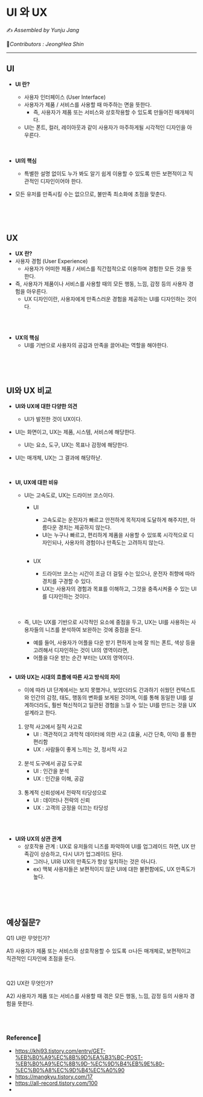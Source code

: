# UI 와 UX

:writing_hand: *Assembled by Yunju Jang*

🤝*Contributors : JeongHea Shin*

<hr>





## UI

- <b>UI 란?</b>

  - 사용자 인터페이스 (User Interface)
  - 사용자가 제품 / 서비스를 사용할 때 마주하는 면을 뜻한다.
    - 즉, 사용자가 제품 또는 서비스와 상호작용할 수 있도록 만들어진 매개체이다.
  - UI는 폰트, 컬러, 레이아웃과 같이 사용자가 마주하게될 시각적인 디자인을 아우른다.

  <br/>

  <br/>

- <b>UI의 핵심</b>

  - 특별한 설명 없이도 누가 봐도 알기 쉽게 이용할 수 있도록 만든 보편적이고 직관적인 디자인이어야 한다.

- 모든 유저를 만족시킬 수는 없으므로, 불만족 최소화에 초점을 맞춘다.

<br/>

<br/>

<br/>

## UX

- <b>UX 란?</b>
- 사용자 경험 (User Experience)
  - 사용자가 어떠한 제품 / 서비스를 직간접적으로 이용하며 경험한 모든 것을 뜻한다.
- 즉, 사용자가 제품이나 서비스를 사용할 때의 모든 행동, 느낌, 감정 등의 사용자 경험을 아우른다.
  - UX 디자인이란, 사용자에게 만족스러운 경험을 제공하는 UI를 디자인하는 것이다.

<br/>

<br/>

- <b>UX의 핵심</b>
  - UI를 기반으로 사용자의 공감과 만족을 끌어내는 역할을 해야한다.

<br/>

<br/>

<br/>

## UI와 UX 비교

- <b>UI와 UX에 대한 다양한 의견</b>

  - UI가 발전한 것이 UX이다.

- UI는 화면이고, UX는 제품, 시스템, 서비스에 해당한다.

  - UI는 요소, 도구, UX는 목표나 감정에 해당한다.

- UI는 매개체, UX는 그 결과에 해당하낟.

  <br/>

- <b>UI, UX에 대한 비유</b>

  - UI는 고속도로, UX는 드라이브 코스이다.

    - UI

      - 고속도로는 운전자가 빠르고 안전하게 목적지에 도달하게 해주지만, 아름다운 경치는 제공하지 않는다.
      - UI는 누구나 빠르고, 편리하게 제품을 사용할 수 있또록 시각적으로 디자인되나, 사용자의 경험이나 만족도는 고려하지 않는다.

      <br/>

    - UX

      - 드라이브 코스는 시간이 조금 더 걸릴 수는 있으나, 운전자 취향에 따라 경치를 구경할 수 있다.
      - UX는 사용자의 경험과 목표를 이해하고, 그것을 충족시켜줄 수 있는 UI를 디자인하는 것이다.

    <br/>

    <br/>

  - 즉, UI는 UX를 기반으로 시각적인 요소에 중점을 두고, UX는 UI를 사용하는 사용자들의 니즈를 분석하여 보완하는 것에 중점을 둔다.

    - 예를 들어, 사용자가 어플을 다운 받기 편하게 눈에 잘 띄는 폰트, 색상 등을 고려해서 디자인하는 것이 UI의 영역이라면, 
    - 어플을 다운 받는 순간 부터는 UX의 영역이다.

  <br/>

- <b>UI와 UX는 시대의 흐름에 따른 사고 방식의 차이</b>

  - 이에 따라 UI 단계에서는 보지 못했거나, 보았더라도 간과하기 쉬웠던 컨텍스트와 인간의 감정, 태도, 행동의 변화를 보게된 것이며, 이를 통해 동일한 UI를 설계하더라도, 훨씬 혁신적이고 일관된 경험을 느낄 수 있는 UI를 만드는 것을 UX 설계라고 한다.

  <br/>

  1. 양적 사고에서 질적 사고로
     - UI : 객관적이고 과학적 데이터에 의한 사고 (효율, 시간 단축, 이익) 를 통한 편리함
     - UX : 사람들이 좋게 느끼는 것, 정서적 사고

  <br/>

  2. 분석 도구에서 공감 도구로
     - UI : 인간을 분석
     - UX : 인간을 이해, 공감

  <br/>

  3. 통계적 신뢰성에서 전략적 타당성으로
     - UI : 데이터나 전략의 신뢰
     - UX : 고객의 긍정을 이끄는 타당성


<br/>

<br/>

- <b>UI와 UX의 상관 관계</b>
  - 상호작용 관계 : UX로 유저들의 니즈를 파악하여 UI를 업그레이드 하면, UX 만족감이 상승하고, 다시 UI가 업그레이드 된다.
    - 그러나, UI와 UX의 만족도가 항상 일치하는 것은 아니다.
    - ex) 맥북 사용자들은 보편적이지 않은 UI에 대한 불편함에도, UX 만족도가 높다.

<br/>

<br/>

<br/>

## 예상질문❔

Q1) UI란 무엇인가?

A1) 사용자가 제품 또는 서비스와 상호작용할 수 있도록 ㅁ나든 매개체로, 보편적이고 직관적인 디자인에 초점을 둔다.

<br/>

Q2) UX란 무엇인가?

A2) 사용자가 제품 또는 서비스를 사용할 때 겪은 모든 행동, 느낌, 감정 등의 사용자 경험을 뜻한다.

<br/>

<br/>

### Reference📖

- https://khj93.tistory.com/entry/GET-%EB%B0%A9%EC%8B%9D%EA%B3%BC-POST-%EB%B0%A9%EC%8B%9D-%EC%9D%B4%EB%9E%80-%EC%B0%A8%EC%9D%B4%EC%A0%90
- https://mangkyu.tistory.com/17
- https://all-record.tistory.com/100
- 
